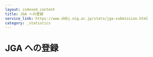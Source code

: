 ```yaml
---
layout: indexed_content
title: JGA への登録
service_link: https://www.ddbj.nig.ac.jp/stats/jga-submission.html
category: _statistics
---
```


# JGA への登録
<!---
  以下に図・表をHTMLで挿入予定
-->

<div id="stat_area">

</div>
